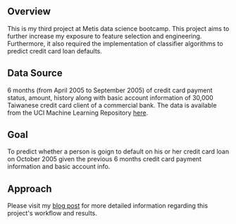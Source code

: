 ## **Overview**

This is my third project at Metis data science bootcamp. This project aims to further increase my exposure to feature selection
and engineering. Furthermore, it also required the implementation of classifier algorithms to predict credit card loan defaults.

## **Data Source**

6 months (from April 2005 to September 2005) of credit card payment status, amount, history along with basic account information 
of 30,000 Taiwanese credit card client of a commercial bank. The data is available from the UCI Machine Learning Repository
[here](https://archive.ics.uci.edu/ml/datasets/default+of+credit+card+clients).

## **Goal**

To predict whether a person is goign to default on his or her credit card loan on October 2005 given the previous 6 months credit card payment information and basic account info.

## **Approach**

Please visit my [blog post](https://willtseng12.github.io/ThirdBlog/) for more detailed information regarding this project's workflow and results.

